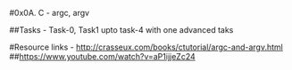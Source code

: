 #0x0A. C - argc, argv

##Tasks - Task-0, Task1 upto task-4 with one advanced taks

#Resource links - http://crasseux.com/books/ctutorial/argc-and-argv.html
##https://www.youtube.com/watch?v=aP1ijjeZc24
